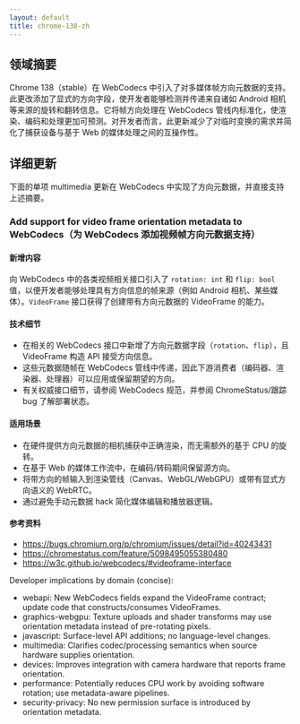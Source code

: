 ```yaml
---
layout: default
title: chrome-138-zh
---
```


## 领域摘要

Chrome 138（stable）在 WebCodecs 中引入了对多媒体帧方向元数据的支持。此更改添加了显式的方向字段，使开发者能够检测并传递来自诸如 Android 相机等来源的旋转和翻转信息。它将帧方向处理在 WebCodecs 管线内标准化，使渲染、编码和处理更加可预测。对开发者而言，此更新减少了对临时变换的需求并简化了捕获设备与基于 Web 的媒体处理之间的互操作性。

## 详细更新

下面的单项 multimedia 更新在 WebCodecs 中实现了方向元数据，并直接支持上述摘要。

### Add support for video frame orientation metadata to WebCodecs（为 WebCodecs 添加视频帧方向元数据支持）

#### 新增内容
向 WebCodecs 中的各类视频相关接口引入了 `rotation: int` 和 `flip: bool` 值，以便开发者能够处理具有方向信息的帧来源（例如 Android 相机、某些媒体）。`VideoFrame` 接口获得了创建带有方向元数据的 VideoFrame 的能力。

#### 技术细节
- 在相关的 WebCodecs 接口中新增了方向元数据字段（`rotation`、`flip`），且 VideoFrame 构造 API 接受方向信息。
- 这些元数据随帧在 WebCodecs 管线中传递，因此下游消费者（编码器、渲染器、处理器）可以应用或保留期望的方向。
- 有关权威接口细节，请参阅 WebCodecs 规范，并参阅 ChromeStatus/跟踪 bug 了解部署状态。

#### 适用场景
- 在硬件提供方向元数据的相机捕获中正确渲染，而无需额外的基于 CPU 的旋转。
- 在基于 Web 的媒体工作流中，在编码/转码期间保留源方向。
- 将带方向的帧输入到渲染管线（Canvas、WebGL/WebGPU）或带有显式方向语义的 WebRTC。
- 通过避免手动元数据 hack 简化媒体编辑和播放器逻辑。

#### 参考资料
- https://bugs.chromium.org/p/chromium/issues/detail?id=40243431
- https://chromestatus.com/feature/5098495055380480
- https://w3c.github.io/webcodecs/#videoframe-interface

Developer implications by domain (concise):
- webapi: New WebCodecs fields expand the VideoFrame contract; update code that constructs/consumes VideoFrames.
- graphics-webgpu: Texture uploads and shader transforms may use orientation metadata instead of pre-rotating pixels.
- javascript: Surface-level API additions; no language-level changes.
- multimedia: Clarifies codec/processing semantics when source hardware supplies orientation.
- devices: Improves integration with camera hardware that reports frame orientation.
- performance: Potentially reduces CPU work by avoiding software rotation; use metadata-aware pipelines.
- security-privacy: No new permission surface is introduced by orientation metadata.
